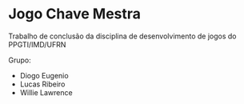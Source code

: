 # Jogo Chave Mestra

Trabalho de conclusão da disciplina de desenvolvimento de jogos do PPGTI/IMD/UFRN

Grupo:

- Diogo Eugenio
- Lucas Ribeiro
- Willie Lawrence
